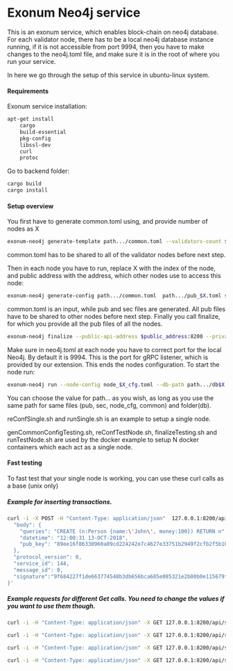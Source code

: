 # Exonum Neo4j service

This is an exonum service, which enables block-chain on neo4j database. For each validator node, there has to be a local neo4j database instance running, if it is not accessible from port 9994, then you have to make changes to the neo4j.toml file, and make sure it is in the root of where you run your service.

In here we go through the setup of this service in ubuntu-linux system.

#### Requirements

Exonum service installation:

``` bash
apt-get install
	cargo
	build-essential
	pkg-config
	libssl-dev
	curl
	protoc
```
Go to backend folder:
``` bash
cargo build
cargo install
```

#### Setup overview

You first have to generate common.toml using, and provide number of nodes as X
```bash
exonum-neo4j generate-template path.../common.toml --validators-count $X
```
common.toml has to be shared to all of the validator nodes before next step.

Then in each node you have to run, replace X with the index of the node, and public address with the address, which other nodes use to access this node:
```bash
exonum-neo4j generate-config path.../common.toml  path.../pub_$X.toml sec_$X.toml --peer-address $public_address:6331
```
common.toml is an input, while pub and sec files are generated. All pub files have to be shared to other nodes before next step.
Finally you call finalize, for which you provide all the pub files of all the nodes.
```bash
exonum-neo4j finalize --public-api-address $public_address:8200 --private-api-address $public_address:8091 path.../sec_$X.toml path.../node_$X_cfg.toml --public-configs path.../pub_1.toml path.../pub_2.toml ...
```
Make sure in neo4j.toml at each node you have to correct port for the local Neo4j. By default it is 9994. This is the port for gRPC listener, which is provided by our extension. 
This ends the nodes configuration. To start the node run:
```bash
exonum-neo4j run --node-config node_$X_cfg.toml --db-path path.../db$X --public-api-address $public_address:8200
```
You can choose the value for path... as you wish, as long as you use the same path for same files (pub, sec, node_cfg, common) and folder(db).

reConfSingle.sh and runSingle.sh is an example to setup a single node.

genCommonConfigTesting.sh, reConfTestNode.sh, finalizeTesting.sh and runTestNode.sh are used by the docker example to setup N docker containers which each act as a single node.

#### Fast testing
To fast test that your single node is working, you can use these curl calls as a base (unix only)

##### Example for inserting transactions.
```bash
curl -i -X POST -H "Content-Type: application/json"  127.0.0.1:8200/api/services/neo4j_blockchain/v1/insert_transaction -d $'{
  "body": {
    "queries": "CREATE (n:Person {name:\'John\', money:100}) RETURN n",
    "datetime": "12:00:31 13-OCT-2018",
    "pub_key": "89ee16f86330960a09cd224242e7c4627e33751b2949f2cfb2f5b1008340d1f0"
  },
  "protocol_version": 0,
  "service_id": 144,
  "message_id": 0,
  "signature":"9f684227f1de663774548b3db656bca685e085321e2b00b0e115679fd45443ef58a5abeb555ab3d5f7a3cd27955a2079e5fd486743f36515c8e5bea07992100b"
}'
```
##### Example requests for different Get calls. You need to change the values if you want to use them though.
```bash
curl -i -H "Content-Type: application/json" -X GET 127.0.0.1:8200/api/services/neo4j_blockchain/v1/transactions

curl -i -H "Content-Type: application/json" -X GET 127.0.0.1:8200/api/services/neo4j_blockchain/v1/last5_transactions

curl -i -H "Content-Type: application/json" -X GET 127.0.0.1:8200/api/services/neo4j_blockchain/v1/node_history?node_uuid=d1f6a5b8303eceb61b9e87c7dc686ea179c1853f79345e1ccec9a9f914ca4e60_0

curl -i -H "Content-Type: application/json" -X GET 127.0.0.1:8200/api/services/neo4j_blockchain/v1/transaction?hash_string=71afce3e6a18a05376fccf766bfba321aa801af0ea6aef1a07b30e521363b3f8
```
